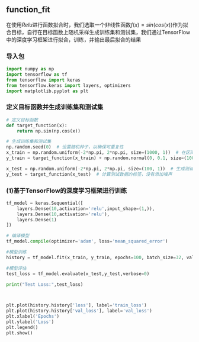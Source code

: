 ## function_fit
在使用$Relu$进行函数拟合时，我们选取一个非线性函数$f(x)=sin(cos(x))$作为拟合目标，自行在目标函数上随机采样生成训练集和测试集，我们通过TensorFlow中的深度学习框架进行拟合，训练，并输出最后拟合的结果


### 导入包
```python
import numpy as np
import tensorflow as tf
from tensorflow import keras
from tensorflow.keras import layers, optimizers
import matplotlib.pyplot as plt
```

### 定义目标函数并生成训练集和测试集
```python
# 定义目标函数
def target_function(x):
    return np.sin(np.cos(x))

# 生成训练集和测试集
np.random.seed(0)  # 设置随机种子，以确保可重复性
x_train = np.random.uniform(-2*np.pi, 2*np.pi, size=(1000, 1))  # 在区间[-2π, 2π]内随机采样生成训练数据
y_train = target_function(x_train) + np.random.normal(0, 0.1, size=(1000, 1))  # 添加一些噪声

x_test = np.random.uniform(-2*np.pi, 2*np.pi, size=(100, 1))  # 生成测试数据
y_test = target_function(x_test)  # 计算测试数据的标签，没有添加噪声

```

### (1)基于TensorFlow的深度学习框架进行训练
```python
tf_model = keras.Sequential([
    layers.Dense(10,activation='relu',input_shape=(1,)),
    layers.Dense(10,activation='relu'),
    layers.Dense(1)
])

# 编译模型
tf_model.compile(optimizer='adam', loss='mean_squared_error')

#模型训练
history = tf_model.fit(x_train, y_train, epochs=100, batch_size=32, validation_data=(x_test, y_test), verbose=0)

#模型评估
test_loss = tf_model.evaluate(x_test,y_test,verbose=0)

print("Test Loss:",test_loss)



plt.plot(history.history['loss'], label='train_loss')
plt.plot(history.history['val_loss'], label='val_loss')
plt.xlabel('Epochs')
plt.ylabel('Loss')
plt.legend()
plt.show()


```